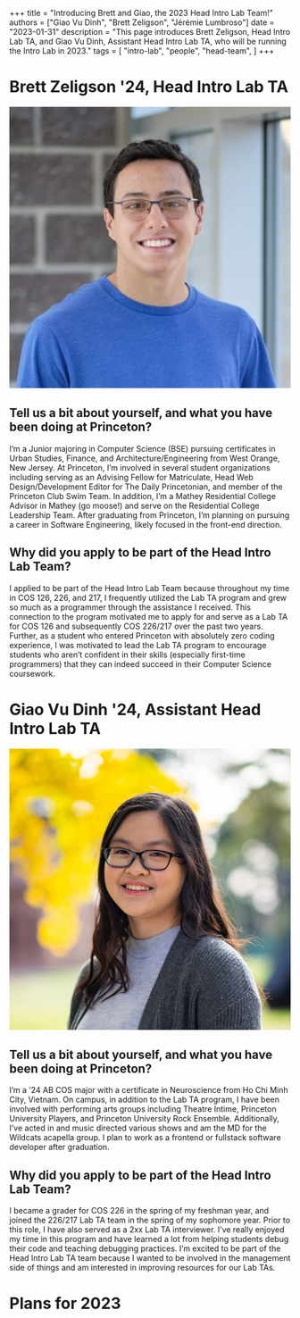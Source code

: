+++
title = "Introducing Brett and Giao, the 2023 Head Intro Lab Team!"
authors = ["Giao Vu Dinh", "Brett Zeligson", "Jérémie Lumbroso"]
date = "2023-01-31"
description = "This page introduces Brett Zeligson, Head Intro Lab TA, and Giao Vu Dinh, Assistant Head Intro Lab TA, who will be running the Intro Lab in 2023."
tags = [
    "intro-lab",
    "people",
    "head-team",
]
+++

# Brett Zeligson '24, Head Intro Lab TA

![Brett Zeligson](/images/people/zeligson.png)

## Tell us a bit about yourself, and what you have been doing at Princeton?
I’m a Junior majoring in Computer Science (BSE) pursuing certificates in Urban Studies, Finance, and Architecture/Engineering from West Orange, New Jersey. At Princeton, I’m involved in several student organizations including serving as an Advising Fellow for Matriculate, Head Web Design/Development Editor for The Daily Princetonian, and member of the Princeton Club Swim Team. In addition, I’m a Mathey Residential College Advisor in Mathey (go moose!) and serve on the Residential College Leadership Team. After graduating from Princeton, I’m planning on pursuing a career in Software Engineering, likely focused in the front-end direction.

## Why did you apply to be part of the Head Intro Lab Team?
I applied to be part of the Head Intro Lab Team because throughout my time in COS 126, 226, and 217, I frequently utilized the Lab TA program and grew so much as a programmer through the assistance I received. This connection to the program motivated me to apply for and serve as a Lab TA for COS 126 and subsequently COS 226/217 over the past two years. Further, as a student who entered Princeton with absolutely zero coding experience, I was motivated to lead the Lab TA program to encourage students who aren’t confident in their skills (especially first-time programmers) that they can indeed succeed in their Computer Science coursework.

# Giao Vu Dinh '24, Assistant Head Intro Lab TA

![Giao Vu Dinh](/images/people/tgdinh.png)

## Tell us a bit about yourself, and what you have been doing at Princeton?
I’m a ’24 AB COS major with a certificate in Neuroscience from Ho Chi Minh City, Vietnam. On campus, in addition to the Lab TA program, I have been involved with performing arts groups including Theatre Intime, Princeton University Players, and Princeton University Rock Ensemble. Additionally, I’ve acted in and music directed various shows and am the MD for the Wildcats acapella group. I plan to work as a frontend or fullstack software developer after graduation. 

## Why did you apply to be part of the Head Intro Lab Team?
I became a grader for COS 226 in the spring of my freshman year, and joined the 226/217 Lab TA team in the spring of my sophomore year. Prior to this role, I have also served as a 2xx Lab TA interviewer. I’ve really enjoyed my time in this program and have learned a lot from helping students debug their code and teaching debugging practices. I’m excited to be part of the Head Intro Lab TA team because I wanted to be involved in the management side of things and am interested in improving resources for our Lab TAs. 

# Plans for 2023
